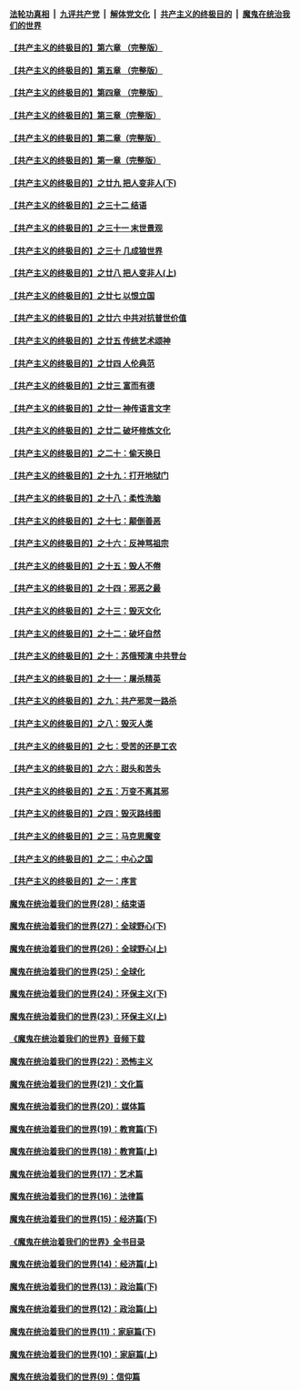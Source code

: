 ####  [法轮功真相](../../../../basic/blob/master/README.md?t=04181001) &nbsp;|&nbsp; [九评共产党](../../../../9ping.md/blob/master/README.md?t=04181001) &nbsp;|&nbsp; [解体党文化](../../../../jtdwh.md/blob/master/README.md?t=04181001)  &nbsp;|&nbsp; [共产主义的终极目的](../../../../gczydzjmd.md/blob/master/README.md?t=04181001) &nbsp;|&nbsp; [魔鬼在统治我们的世界](../../../../mgztzwmdsj.md/blob/master/README.md?t=04181001) 

#### [【共产主义的终极目的】第六章 （完整版）](../pages/nsc422/n11428913.md?t=04181001) 

#### [【共产主义的终极目的】第五章 （完整版）](../pages/nsc422/n11428912.md?t=04181001) 

#### [【共产主义的终极目的】第四章 （完整版）](../pages/nsc422/n11428907.md?t=04181001) 

#### [【共产主义的终极目的】第三章（完整版）](../pages/nsc422/n11428848.md?t=04181001) 

#### [【共产主义的终极目的】第二章（完整版）](../pages/nsc422/n11428831.md?t=04181001) 

#### [【共产主义的终极目的】第一章（完整版）](../pages/nsc422/n11417651.md?t=04181001) 

#### [【共产主义的终极目的】之廿九 把人变非人(下)](../pages/nsc422/n11344140.md?t=04181001) 

#### [【共产主义的终极目的】之三十二 结语](../pages/nsc422/n11360535.md?t=04181001) 

#### [【共产主义的终极目的】之三十一 末世景观](../pages/nsc422/n11351129.md?t=04181001) 

#### [【共产主义的终极目的】之三十 几成狼世界](../pages/nsc422/n11348280.md?t=04181001) 

#### [【共产主义的终极目的】之廿八 把人变非人(上)](../pages/nsc422/n11340492.md?t=04181001) 

#### [【共产主义的终极目的】之廿七 以恨立国](../pages/nsc422/n11336944.md?t=04181001) 

#### [【共产主义的终极目的】之廿六 中共对抗普世价值](../pages/nsc422/n11324785.md?t=04181001) 

#### [【共产主义的终极目的】之廿五 传统艺术颂神](../pages/nsc422/n11296396.md?t=04181001) 

#### [【共产主义的终极目的】之廿四 人伦典范](../pages/nsc422/n11296397.md?t=04181001) 

#### [【共产主义的终极目的】之廿三 富而有德](../pages/nsc422/n11283598.md?t=04181001) 

#### [【共产主义的终极目的】之廿一 神传语言文字](../pages/nsc422/n11263265.md?t=04181001) 

#### [【共产主义的终极目的】之廿二 破坏修炼文化](../pages/nsc422/n11245728.md?t=04181001) 

#### [【共产主义的终极目的】之二十：偷天换日](../pages/nsc422/n11238846.md?t=04181001) 

#### [【共产主义的终极目的】之十九：打开地狱门](../pages/nsc422/n11206376.md?t=04181001) 

#### [【共产主义的终极目的】之十八：柔性洗脑](../pages/nsc422/n11199994.md?t=04181001) 

#### [【共产主义的终极目的】之十七：颠倒善恶](../pages/nsc422/n11179782.md?t=04181001) 

#### [【共产主义的终极目的】之十六：反神骂祖宗](../pages/nsc422/n11166798.md?t=04181001) 

#### [【共产主义的终极目的】之十五：毁人不倦](../pages/nsc422/n11166792.md?t=04181001) 

#### [【共产主义的终极目的】之十四：邪恶之最](../pages/nsc422/n11150249.md?t=04181001) 

#### [【共产主义的终极目的】之十三：毁灭文化](../pages/nsc422/n11135227.md?t=04181001) 

#### [【共产主义的终极目的】之十二：破坏自然](../pages/nsc422/n11135214.md?t=04181001) 

#### [【共产主义的终极目的】之十：苏俄预演 中共登台](../pages/nsc422/n11118424.md?t=04181001) 

#### [【共产主义的终极目的】之十一：屠杀精英](../pages/nsc422/n11118442.md?t=04181001) 

#### [【共产主义的终极目的】之九：共产邪灵一路杀](../pages/nsc422/n11114139.md?t=04181001) 

#### [【共产主义的终极目的】之八：毁灭人类](../pages/nsc422/n11108503.md?t=04181001) 

#### [【共产主义的终极目的】之七：受苦的还是工农](../pages/nsc422/n11101809.md?t=04181001) 

#### [【共产主义的终极目的】之六：甜头和苦头](../pages/nsc422/n11096971.md?t=04181001) 

#### [【共产主义的终极目的】之五：万变不离其邪](../pages/nsc422/n11091285.md?t=04181001) 

#### [【共产主义的终极目的】之四：毁灭路线图](../pages/nsc422/n11086284.md?t=04181001) 

#### [【共产主义的终极目的】之三：马克思魔变](../pages/nsc422/n11061941.md?t=04181001) 

#### [【共产主义的终极目的】之二：中心之国](../pages/nsc422/n11047728.md?t=04181001) 

#### [【共产主义的终极目的】之一：序言](../pages/nsc422/n11086077.md?t=04181001) 

#### [魔鬼在统治着我们的世界(28)：结束语](../pages/nsc422/n10936246.md?t=04181001) 

#### [魔鬼在统治着我们的世界(27)：全球野心(下)](../pages/nsc422/n10928319.md?t=04181001) 

#### [魔鬼在统治着我们的世界(26)：全球野心(上)](../pages/nsc422/n10900318.md?t=04181001) 

#### [魔鬼在统治着我们的世界(25)：全球化](../pages/nsc422/n10788205.md?t=04181001) 

#### [魔鬼在统治着我们的世界(24)：环保主义(下)](../pages/nsc422/n10695307.md?t=04181001) 

#### [魔鬼在统治着我们的世界(23)：环保主义(上)](../pages/nsc422/n10688613.md?t=04181001) 

#### [《魔鬼在统治着我们的世界》音频下载](../pages/nsc422/n10635553.md?t=04181001) 

#### [魔鬼在统治着我们的世界(22)：恐怖主义](../pages/nsc422/n10614727.md?t=04181001) 

#### [魔鬼在统治着我们的世界(21)：文化篇](../pages/nsc422/n10597706.md?t=04181001) 

#### [魔鬼在统治着我们的世界(20)：媒体篇](../pages/nsc422/n10586579.md?t=04181001) 

#### [魔鬼在统治着我们的世界(19)：教育篇(下)](../pages/nsc422/n10564808.md?t=04181001) 

#### [魔鬼在统治着我们的世界(18)：教育篇(上)](../pages/nsc422/n10526970.md?t=04181001) 

#### [魔鬼在统治着我们的世界(17)：艺术篇](../pages/nsc422/n10499093.md?t=04181001) 

#### [魔鬼在统治着我们的世界(16)：法律篇](../pages/nsc422/n10485969.md?t=04181001) 

#### [魔鬼在统治着我们的世界(15)：经济篇(下)](../pages/nsc422/n10469975.md?t=04181001) 

#### [《魔鬼在统治着我们的世界》全书目录](../pages/nsc422/n10464261.md?t=04181001) 

#### [魔鬼在统治着我们的世界(14)：经济篇(上)](../pages/nsc422/n10457370.md?t=04181001) 

#### [魔鬼在统治着我们的世界(13)：政治篇(下)](../pages/nsc422/n10448270.md?t=04181001) 

#### [魔鬼在统治着我们的世界(12)：政治篇(上)](../pages/nsc422/n10444576.md?t=04181001) 

#### [魔鬼在统治着我们的世界(11)：家庭篇(下)](../pages/nsc422/n10440961.md?t=04181001) 

#### [魔鬼在统治着我们的世界(10)：家庭篇(上)](../pages/nsc422/n10435448.md?t=04181001) 

#### [魔鬼在统治着我们的世界(9)：信仰篇](../pages/nsc422/n10432159.md?t=04181001) 

